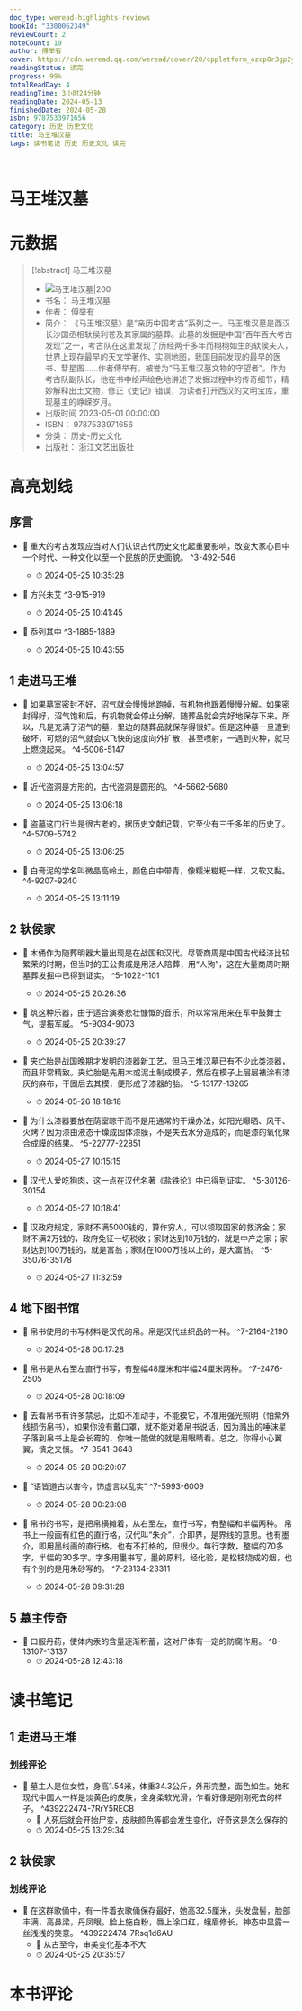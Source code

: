 ```yaml
---
doc_type: weread-highlights-reviews
bookId: "3300062349"
reviewCount: 2
noteCount: 19
author: 傅举有
cover: https://cdn.weread.qq.com/weread/cover/28/cpplatform_ozcp8r3gp2yjfnpzjnjghm/t7_cpplatform_ozcp8r3gp2yjfnpzjnjghm1687323151.jpg
readingStatus: 读完
progress: 99%
totalReadDay: 4
readingTime: 3小时24分钟
readingDate: 2024-05-13
finishedDate: 2024-05-28
isbn: 9787533971656
category: 历史 历史文化
title: 马王堆汉墓
tags: 读书笔记 历史 历史文化 读完

---
```


# 马王堆汉墓

# 元数据
> [!abstract] 马王堆汉墓
> - ![ 马王堆汉墓|200](https://cdn.weread.qq.com/weread/cover/28/cpplatform_ozcp8r3gp2yjfnpzjnjghm/t7_cpplatform_ozcp8r3gp2yjfnpzjnjghm1687323151.jpg)
> - 书名： 马王堆汉墓
> - 作者： 傅举有
> - 简介： 《马王堆汉墓》是“亲历中国考古”系列之一。马王堆汉墓是西汉长沙国丞相轪侯利苍及其家属的墓葬。此墓的发掘是中国“百年百大考古发现”之一，考古队在这里发现了历经两千多年而栩栩如生的轪侯夫人，世界上现存最早的天文学著作、实测地图，我国目前发现的最早的医书、彗星图……作者傅举有，被誉为“马王堆汉墓文物的守望者”。作为考古队副队长，他在书中绘声绘色地讲述了发掘过程中的传奇细节，精妙解释出土文物，修正《史记》错误，为读者打开西汉的文明宝库，重现墓主的峥嵘岁月。
> - 出版时间 2023-05-01 00:00:00
> - ISBN： 9787533971656
> - 分类： 历史-历史文化
> - 出版社： 浙江文艺出版社

# 高亮划线

## 序言


- 📌 重大的考古发现应当对人们认识古代历史文化起重要影响，改变大家心目中一个时代、一种文化以至一个民族的历史面貌。 ^3-492-546
    - ⏱ 2024-05-25 10:35:28 

- 📌 方兴未艾 ^3-915-919
    - ⏱ 2024-05-25 10:41:45 

- 📌 忝列其中 ^3-1885-1889
    - ⏱ 2024-05-25 10:43:55 
## 1 走进马王堆


- 📌 如果墓室密封不好，沼气就会慢慢地跑掉，有机物也跟着慢慢分解。如果密封得好，沼气饱和后，有机物就会停止分解，随葬品就会完好地保存下来。所以，凡是充满了沼气的墓，里边的随葬品就保存得很好。但是这种墓一旦遭到破坏，可燃的沼气就会以飞快的速度向外扩散，甚至喷射，一遇到火种，就马上燃烧起来。 ^4-5006-5147
    - ⏱ 2024-05-25 13:04:57 

- 📌 近代盗洞是方形的，古代盗洞是圆形的。 ^4-5662-5680
    - ⏱ 2024-05-25 13:06:18 

- 📌 盗墓这门行当是很古老的，据历史文献记载，它至少有三千多年的历史了。 ^4-5709-5742
    - ⏱ 2024-05-25 13:06:25 

- 📌 白膏泥的学名叫微晶高岭土，颜色白中带青，像糯米糍粑一样，又软又黏。 ^4-9207-9240
    - ⏱ 2024-05-25 13:11:19 
## 2 轪侯家


- 📌 木俑作为随葬明器大量出现是在战国和汉代。尽管商周是中国古代经济比较繁荣的时期，但当时的王公贵戚是用活人陪葬，用“人殉”，这在大量商周时期墓葬发掘中已得到证实。 ^5-1022-1101
    - ⏱ 2024-05-25 20:26:36 

- 📌 筑这种乐器，由于适合演奏悲壮慷慨的音乐，所以常常用来在军中鼓舞士气，提振军威。 ^5-9034-9073
    - ⏱ 2024-05-25 20:39:27 

- 📌 夹纻胎是战国晚期才发明的漆器新工艺，但马王堆汉墓已有不少此类漆器，而且非常精致。夹纻胎是先用木或泥土制成模子，然后在模子上层层裱涂有漆灰的麻布，干固后去其模，便形成了漆器的胎。 ^5-13177-13265
    - ⏱ 2024-05-26 18:18:18 

- 📌 为什么漆器要放在荫室晾干而不是用通常的干燥办法，如阳光曝晒、风干、火烤？因为漆由液态干燥成固体漆膜，不是失去水分造成的，而是漆的氧化聚合成膜的结果。 ^5-22777-22851
    - ⏱ 2024-05-27 10:15:15 

- 📌 汉代人爱吃狗肉，这一点在汉代名著《盐铁论》中已得到证实。 ^5-30126-30154
    - ⏱ 2024-05-27 10:18:41 

- 📌 汉政府规定，家财不满5000钱的，算作穷人，可以领取国家的救济金；家财不满2万钱的，政府免征一切税收；家财达到10万钱的，就是中产之家；家财达到100万钱的，就是富翁；家财在1000万钱以上的，是大富翁。 ^5-35076-35178
    - ⏱ 2024-05-27 11:32:59 
## 4 地下图书馆


- 📌 帛书使用的书写材料是汉代的帛。帛是汉代丝织品的一种。 ^7-2164-2190
    - ⏱ 2024-05-28 00:17:28 

- 📌 帛书是从右至左直行书写，有整幅48厘米和半幅24厘米两种。 ^7-2476-2505
    - ⏱ 2024-05-28 00:18:09 

- 📌 去看帛书有许多禁忌，比如不准动手，不能摸它，不准用强光照明（怕紫外线损伤帛书），如果你没有戴口罩，就不能对着帛书说话，因为溅出的唾沫星子落到帛书上是会长霉的，你唯一能做的就是用眼睛看。总之，你得小心翼翼，慎之又慎。 ^7-3541-3648
    - ⏱ 2024-05-28 00:20:07 

- 📌 “语皆道古以害今，饰虚言以乱实” ^7-5993-6009
    - ⏱ 2024-05-28 00:23:08 

- 📌 帛书的书写，是把帛横摊着，从右至左，直行书写，有整幅和半幅两种。
   帛书上一般画有红色的直行格，汉代叫“朱介”，介即界，是界线的意思。也有墨介，即用墨线画的直行格。也有不打格的，但很少。每行字数，整幅的70多字，半幅的30多字。字多用墨书写，墨的原料，经化验，是松枝烧成的烟，也有个别的是用朱砂写的。 ^7-23134-23311
    - ⏱ 2024-05-28 09:31:28 
## 5 墓主传奇


- 📌 口服丹药，使体内汞的含量逐渐积蓄，这对尸体有一定的防腐作用。 ^8-13107-13137
    - ⏱ 2024-05-28 12:43:18 
# 读书笔记

## 1 走进马王堆

### 划线评论
- 📌 墓主人是位女性，身高1.54米，体重34.3公斤，外形完整，面色如生。她和现代中国人一样是淡黄色的皮肤，全身柔软光滑，乍看好像是刚刚死去的样子。  ^439222474-7RrY5RECB
    - 💭 人死后就会开始尸变，皮肤颜色等都会发生变化，好奇这是怎么保存的
    - ⏱ 2024-05-25 13:29:34
   
## 2 轪侯家

### 划线评论
- 📌 在这群歌俑中，有一件着衣歌俑保存最好，她高32.5厘米，头发盘髻，脸部丰满，高鼻梁，丹凤眼，脸上施白粉，唇上涂口红，蛾眉修长，神态中显露一丝浅浅的笑意。  ^439222474-7Rsq1d6AU
    - 💭 从古至今，审美变化基本不大
    - ⏱ 2024-05-25 20:35:57
   
# 本书评论
